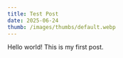 ```yaml
---
title: Test Post
date: 2025-06-24
thumb: /images/thumbs/default.webp
---
```


Hello world! This is my first post.
